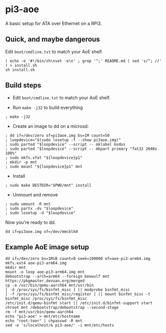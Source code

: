 pi3-aoe
=======

A basic setup for ATA over Ethernet on a RPi3.


Quick, and maybe dangerous
--------------------------

Edit `boot/cmdline.txt` to match your AoE shelf.

```
( echo -e '#!/bin/sh\nset -e\n' ; grep '^;' README.md | sed 's/^; //' ) > install.sh
sh install.sh
```

Build steps
-----------

* Edit `boot/cmdline.txt` to match your AoE shelf.

* Run `make -j32` to build everything

```
; make -j32
```

* Create an image to dd on a microsd:

```
; dd if=/dev/zero of=pi3aoe.img bs=1M count=50
; loopdevice="$(sudo losetup -f --show pi3aoe.img)"
; sudo parted "$loopdevice" --script -- mklabel msdos
; sudo parted "$loopdevice" --script -- mkpart primary "fat32 2048s 100%"
; sudo mkfs.vfat "${loopdevice}p1"
; mkdir -p mnt
; sudo mount "${loopdevice}p1" mnt
```

* Install

```
; sudo make DESTDIR="$PWD/mnt" install
```

* Unmount and remove

```
; sudo umount -R mnt
; sudo partx -dv "$loopdevice"
; sudo losetup -d "$loopdevice"
```

Now you're ready to dd.

```
dd if=pi3aoe.img of=/dev/mmcblk0
```


Example AoE image setup
-----------------------

```
dd if=/dev/zero bs=1MiB count=0 seek=100000 of=aoe-pi3-arm64.img
mkfs.ext4 aoe-pi3-arm64.img
mkdir mnt
mount -o loop aoe-pi3-arm64.img mnt
debootstrap --arch=arm64 --foreign beowulf mnt https://pkgmaster.devuan.org/merged
cp -a /usr/bin/qemu-aarch64 mnt/usr/bin
[ -d /proc/sys/fs/binfmt_misc ] || modprobe binfmt_misc
[ -f /proc/sys/fs/binfmt_misc/register ] || mount binfmt_bisc -t binfmt_misc /proc/sys/fs/binfmt_misc
/etc/init.d/qemu-binfmt start || /etc/init.d/binfmt-support start
chroot mnt /debootstrap/debootstrap --second-stage
rm -f mnt/usr/bin/qemu-aarch64
echo "pi3-aoe" > mnt/etc/hostname
echo "root:toor" | chpasswd -R mnt
sed -e 's/localhost/& pi3-aoe/' -i mnt/etc/hosts
```